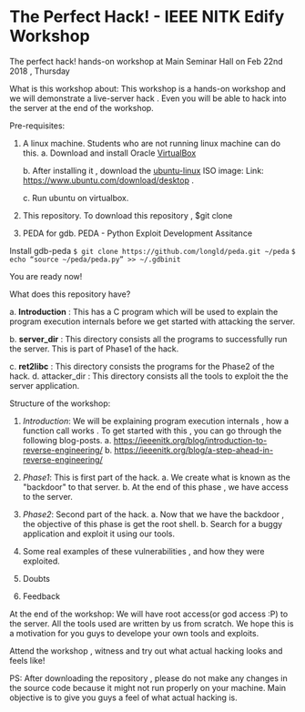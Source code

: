 # The Perfect Hack! - IEEE NITK Edify Workshop

The perfect hack! hands-on workshop at Main Seminar Hall on Feb 22nd 2018 , Thursday

What is this workshop about:
This workshop is a hands-on workshop and we will demonstrate a live-server hack .
Even you will be able to hack into the server at the end of the workshop.

Pre-requisites:

 1. A linux machine.
  Students who are not running linux machine can do this.
     a.  Download and install Oracle [VirtualBox](https://www.virtualbox.org/) 
          

    b.  After installing it , download the [ubuntu-linux](https://www.ubuntu.com/download/desktop) ISO image:
          Link: https://www.ubuntu.com/download/desktop .
   

    c.  Run ubuntu on virtualbox.
    
2. This repository. To download this repository ,
    $git clone <URL to be added>
    
3. PEDA for gdb. PEDA - Python Exploit Development Assitance
      
  Install gdb-peda
  `$ git clone https://github.com/longld/peda.git ~/peda`
  `$ echo “source ~/peda/peda.py” >> ~/.gdbinit`

You are ready now!

What does this repository have?
 
  a. **Introduction** : This has a C program which will be used to explain the program execution internals before we get started with 
      attacking the server.
  
b. **server_dir**   : This directory consists all the programs to successfully run the server. This is part of Phase1 of the hack. 
  
c. **ret2libc**     : This directory consists the programs for the Phase2 of the hack.
  d. attacker_dir : This directory consists all the tools to exploit the the server application.
   

 Structure of the workshop:
 
 1. *Introduction*: We will be explaining program execution internals , how a function call works .
  To get started with this , you can go through the following blog-posts.
      a.  https://ieeenitk.org/blog/introduction-to-reverse-engineering/
      b.  https://ieeenitk.org/blog/a-step-ahead-in-reverse-engineering/
      
 2. *Phase1*: This is first part of the  hack.
     a. We create what is known as the "backdoor" to that server.
     b. At the end of this phase , we have access to the server.
 
 3. *Phase2*: Second part of the hack.
     a. Now that we have the backdoor , the objective of this phase is get the root shell.
     b. Search for a buggy application and exploit it using our tools.
 
 4. Some real examples of these vulnerabilities , and how they were exploited.
 
 5. Doubts 
 
 6. Feedback
 
  
 At the end of the workshop: We will have root access(or god access :P) to the server.
 All the tools used are written by us from scratch. We hope this is a motivation for you guys to develope your own tools and exploits.
 
 Attend the workshop , witness and try out what actual hacking looks and feels like!
 
 PS:  After downloading the repository , please do not make any changes in the source code because it might not run properly on your machine. Main objective is to give you guys a feel of what actual hacking is.

 
 










